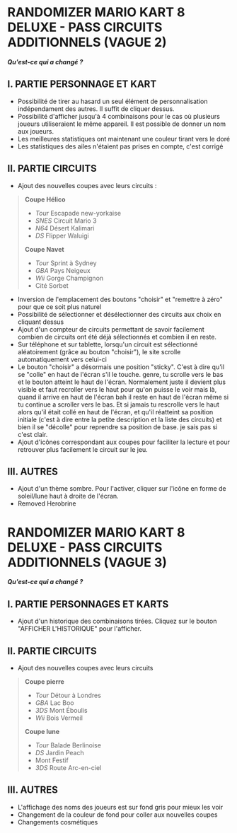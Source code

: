 # RANDOMIZER MARIO KART 8 DELUXE - PASS CIRCUITS ADDITIONNELS (VAGUE 2)
***Qu'est-ce qui a changé ?***

## I. PARTIE PERSONNAGE ET KART

- Possibilité de tirer au hasard un seul élément de personnalisation indépendament des autres. Il suffit de cliquer dessus.
- Possibilité d'afficher jusqu'à 4 combinaisons pour le cas où plusieurs joueurs utiliseraient le même appareil. Il est possible de donner un nom aux joueurs.
- Les meilleures statistiques ont maintenant une couleur tirant vers le doré
- Les statistiques des ailes n'étaient pas prises en compte, c'est corrigé

## II. PARTIE CIRCUITS

- Ajout des nouvelles coupes avec leurs circuits :

> **Coupe Hélico**
> - *Tour* Escapade new-yorkaise
> - *SNES* Circuit Mario 3
> - *N64* Désert Kalimari
> - *DS* Flipper Waluigi
>
> **Coupe Navet**
> - *Tour* Sprint à Sydney
> - *GBA* Pays Neigeux
> - *Wii* Gorge Champignon
> - Cité Sorbet
  
- Inversion de l'emplacement des boutons "choisir" et "remettre à zéro" pour que ce soit plus naturel
- Possibilité de sélectionner et désélectionner des circuits aux choix en cliquant dessus
- Ajout d'un compteur de circuits permettant de savoir facilement combien de circuits ont été déjà sélectionnés et combien il en reste.
- Sur téléphone et sur tablette, lorsqu'un circuit est sélectionné aléatoirement (grâce au bouton "choisir"), le site scrolle automatiquement vers celui-ci
- Le bouton "choisir" a désormais une position "sticky". C'est à dire qu'il se "colle" en haut de l'écran s'il le touche. genre, tu scrolle vers le bas et le bouton atteint le haut de l'écran. Normalement juste il devient plus visible et faut recroller vers le haut pour qu'on puisse le voir mais là, quand il arrive en haut de l'écran bah il reste en haut de l'écran même si tu continue a scroller vers le bas. Et si jamais tu rescrolle vers le haut alors qu'il était collé en haut de l'écran, et qu'il réatteint sa position initiale (c'est à dire entre la petite description et la liste des circuits) et bien il se "décolle" pour reprendre sa position de base. je sais pas si c'est clair. 
- Ajout d'icônes correspondant aux coupes pour faciliter la lecture et pour retrouver plus facilement le circuit sur le jeu.

## III. AUTRES

- Ajout d'un thème sombre. Pour l'activer, cliquer sur l'icône en forme de soleil/lune haut à droite de l'écran.
- Removed Herobrine

# RANDOMIZER MARIO KART 8 DELUXE - PASS CIRCUITS ADDITIONNELS (VAGUE 3)
***Qu'est-ce qui a changé ?***

## I. PARTIE PERSONNAGES ET KARTS

- Ajout d'un historique des combinaisons tirées. Cliquez sur le bouton "AFFICHER L'HISTORIQUE" pour l'afficher. 

## II. PARTIE CIRCUITS

- Ajout des nouvelles coupes avec leurs circuits

> **Coupe pierre**
> - *Tour* Détour à Londres
> - *GBA* Lac Boo
> - *3DS* Mont Éboulis
> - *Wii* Bois Vermeil
> 
> **Coupe lune**
> - *Tour* Balade Berlinoise
> - *DS* Jardin Peach
> - Mont Festif
> - *3DS* Route Arc-en-ciel

## III. AUTRES

- L'affichage des noms des joueurs est sur fond gris pour mieux les voir
- Changement de la couleur de fond pour coller aux nouvelles coupes
- Changements cosmétiques